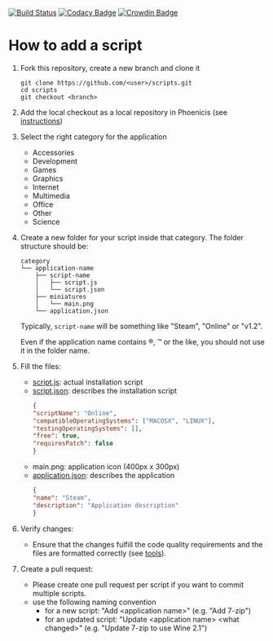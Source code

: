[![Build Status](https://travis-ci.com/PhoenicisOrg/scripts.svg?branch=master)](https://travis-ci.com/PhoenicisOrg/scripts)
[![Codacy Badge](https://api.codacy.com/project/badge/Grade/ff0c41daa31549e4a9bb3998ca0c87ae)](https://www.codacy.com/app/PhoenicisOrg/scripts?utm_source=github.com&amp;utm_medium=referral&amp;utm_content=PhoenicisOrg/scripts&amp;utm_campaign=Badge_Grade)
[![Crowdin Badge](https://d322cqt584bo4o.cloudfront.net/phoenicis-scripts/localized.svg)](https://crowdin.com/project/phoenicis-scripts)

# How to add a script
1. Fork this repository, create a new branch and clone it 
    ```
    git clone https://github.com/<user>/scripts.git
    cd scripts
    git checkout <branch>
    ```

2. Add the local checkout as a local repository in Phoenicis (see [instructions](https://phoenicisorg.github.io/phoenicis/Users/repository/#local-directory))

3. Select the right category for the application
    * Accessories
    * Development
    * Games
    * Graphics
    * Internet
    * Multimedia
    * Office
    * Other
    * Science
  
4. Create a new folder for your script inside that category. The folder structure should be:
    ```
    category
    └── application-name
        ├── script-name
        │   ├── script.js
        │   └── script.json
        ├── miniatures
        │   └── main.png
        └── application.json
    ```

    Typically, `script-name` will be something like "Steam", "Online" or "v1.2".
    
    Even if the application name contains ®, ™ or the like, you should not use it in the folder name.

5. Fill the files:
    * [script.js](https://phoenicisorg.github.io/scripts/Develop/script-js/): actual installation script
    * [script.json](https://phoenicisorg.github.io/scripts/Develop/script-json/): describes the installation script
        ```json
        {
		"scriptName": "Online",
		"compatibleOperatingSystems": ["MACOSX", "LINUX"],
		"testingOperatingSystems": [],
		"free": true,
		"requiresPatch": false
        }
        ```
    * main.png: application icon (400px x 300px)
    * [application.json](https://phoenicisorg.github.io/scripts/Develop/application-json/): describes the application
        ```json
        {
 		"name":	"Steam",
		"description": "Application description"
        }
        ```
  
6. Verify changes:
    * Ensure that the changes fulfill the code quality requirements and the files are formatted correctly (see [tools](https://phoenicisorg.github.io/scripts/General/tools/)).
  
7. Create a pull request:
    * Please create one pull request per script if you want to commit multiple scripts.
    * use the following naming convention  
        * for a new script: "Add \<application name\>" (e.g. "Add 7-zip")
        * for an updated script: "Update \<application name\> \<what changed\>" (e.g. "Update 7-zip to use Wine 2.1")
